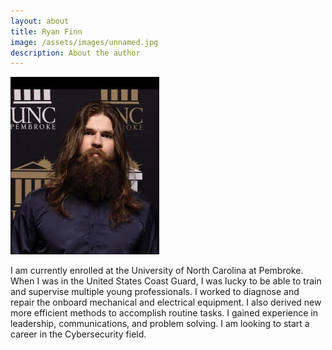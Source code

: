 ```yaml
---
layout: about
title: Ryan Finn
image: /assets/images/unnamed.jpg
description: About the author
---
```

![](/assets/images/unnamed.jpg)

I am currently enrolled at the University of North Carolina at Pembroke.
When I was in the United States Coast Guard, I was lucky to be able to train and supervise multiple young professionals.
I worked to diagnose and repair the onboard mechanical and electrical equipment.
I also derived new more efficient methods to accomplish routine tasks.
I gained experience in leadership, communications, and problem solving.
I am looking to start a career in the Cybersecurity field.
